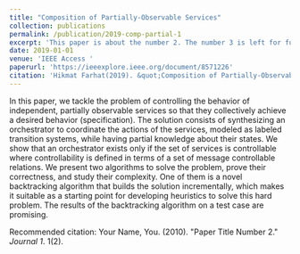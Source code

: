 ```yaml
---
title: "Composition of Partially-Observable Services"
collection: publications
permalink: /publication/2019-comp-partial-1
excerpt: 'This paper is about the number 2. The number 3 is left for future work.'
date: 2019-01-01
venue: 'IEEE Access '
paperurl: 'https://ieeexplore.ieee.org/document/8571226'
citation: 'Hikmat Farhat(2019). &quot;Composition of Partially-Observable Services.&quot; <i>IEEE Access</i>. 7(2281).'
---
```

In this paper, we tackle the problem of controlling the behavior of independent, partially observable services so that they collectively achieve a desired behavior (specification). The solution consists of synthesizing an orchestrator to coordinate the actions of the services, modeled as labeled transition systems, while having partial knowledge about their states. We show that an orchestrator exists only if the set of services is controllable where controllability is defined in terms of a set of message controllable relations. We present two algorithms to solve the problem, prove their correctness, and study their complexity. One of them is a novel backtracking algorithm that builds the solution incrementally, which makes it suitable as a starting point for developing heuristics to solve this hard problem. The results of the backtracking algorithm on a test case are promising.

Recommended citation: Your Name, You. (2010). "Paper Title Number 2." <i>Journal 1</i>. 1(2).